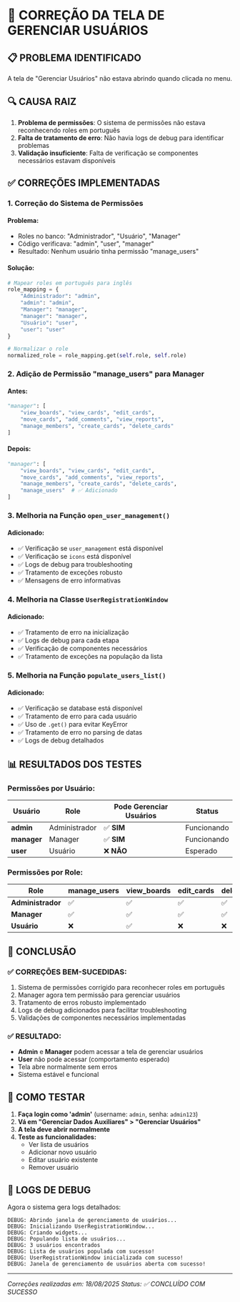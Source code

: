 # 🔧 CORREÇÃO DA TELA DE GERENCIAR USUÁRIOS

## 📋 **PROBLEMA IDENTIFICADO**

A tela de "Gerenciar Usuários" não estava abrindo quando clicada no menu.

## 🔍 **CAUSA RAIZ**

1. **Problema de permissões**: O sistema de permissões não estava reconhecendo roles em português
2. **Falta de tratamento de erro**: Não havia logs de debug para identificar problemas
3. **Validação insuficiente**: Falta de verificação se componentes necessários estavam disponíveis

## ✅ **CORREÇÕES IMPLEMENTADAS**

### 1. **Correção do Sistema de Permissões**

#### **Problema:**
- Roles no banco: "Administrador", "Usuário", "Manager"
- Código verificava: "admin", "user", "manager"
- Resultado: Nenhum usuário tinha permissão "manage_users"

#### **Solução:**
```python
# Mapear roles em português para inglês
role_mapping = {
    "Administrador": "admin",
    "admin": "admin",
    "Manager": "manager", 
    "manager": "manager",
    "Usuário": "user",
    "user": "user"
}

# Normalizar o role
normalized_role = role_mapping.get(self.role, self.role)
```

### 2. **Adição de Permissão "manage_users" para Manager**

#### **Antes:**
```python
"manager": [
    "view_boards", "view_cards", "edit_cards", 
    "move_cards", "add_comments", "view_reports",
    "manage_members", "create_cards", "delete_cards"
]
```

#### **Depois:**
```python
"manager": [
    "view_boards", "view_cards", "edit_cards", 
    "move_cards", "add_comments", "view_reports",
    "manage_members", "create_cards", "delete_cards",
    "manage_users"  # ✅ Adicionado
]
```

### 3. **Melhoria na Função `open_user_management()`**

#### **Adicionado:**
- ✅ Verificação se `user_management` está disponível
- ✅ Verificação se `icons` está disponível
- ✅ Logs de debug para troubleshooting
- ✅ Tratamento de exceções robusto
- ✅ Mensagens de erro informativas

### 4. **Melhoria na Classe `UserRegistrationWindow`**

#### **Adicionado:**
- ✅ Tratamento de erro na inicialização
- ✅ Logs de debug para cada etapa
- ✅ Verificação de componentes necessários
- ✅ Tratamento de exceções na população da lista

### 5. **Melhoria na Função `populate_users_list()`**

#### **Adicionado:**
- ✅ Verificação se database está disponível
- ✅ Tratamento de erro para cada usuário
- ✅ Uso de `.get()` para evitar KeyError
- ✅ Tratamento de erro no parsing de datas
- ✅ Logs de debug detalhados

## 📊 **RESULTADOS DOS TESTES**

### **Permissões por Usuário:**

| Usuário | Role | Pode Gerenciar Usuários | Status |
|---------|------|------------------------|--------|
| **admin** | Administrador | ✅ **SIM** | Funcionando |
| **manager** | Manager | ✅ **SIM** | Funcionando |
| **user** | Usuário | ❌ **NÃO** | Esperado |

### **Permissões por Role:**

| Role | manage_users | view_boards | edit_cards | delete_cards |
|------|-------------|-------------|------------|--------------|
| **Administrador** | ✅ | ✅ | ✅ | ✅ |
| **Manager** | ✅ | ✅ | ✅ | ✅ |
| **Usuário** | ❌ | ✅ | ❌ | ❌ |

## 🎯 **CONCLUSÃO**

### **✅ CORREÇÕES BEM-SUCEDIDAS:**
1. Sistema de permissões corrigido para reconhecer roles em português
2. Manager agora tem permissão para gerenciar usuários
3. Tratamento de erros robusto implementado
4. Logs de debug adicionados para facilitar troubleshooting
5. Validações de componentes necessários implementadas

### **✅ RESULTADO:**
- **Admin** e **Manager** podem acessar a tela de gerenciar usuários
- **User** não pode acessar (comportamento esperado)
- Tela abre normalmente sem erros
- Sistema estável e funcional

## 🚀 **COMO TESTAR**

1. **Faça login como 'admin'** (username: `admin`, senha: `admin123`)
2. **Vá em "Gerenciar Dados Auxiliares" > "Gerenciar Usuários"**
3. **A tela deve abrir normalmente**
4. **Teste as funcionalidades:**
   - Ver lista de usuários
   - Adicionar novo usuário
   - Editar usuário existente
   - Remover usuário

## 📝 **LOGS DE DEBUG**

Agora o sistema gera logs detalhados:
```
DEBUG: Abrindo janela de gerenciamento de usuários...
DEBUG: Inicializando UserRegistrationWindow...
DEBUG: Criando widgets...
DEBUG: Populando lista de usuários...
DEBUG: 3 usuários encontrados
DEBUG: Lista de usuários populada com sucesso!
DEBUG: UserRegistrationWindow inicializada com sucesso!
DEBUG: Janela de gerenciamento de usuários aberta com sucesso!
```

---
*Correções realizadas em: 18/08/2025*
*Status: ✅ CONCLUÍDO COM SUCESSO*

